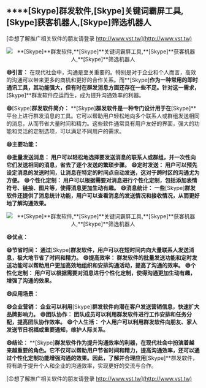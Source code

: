 ## ****[Skype]**群发软件,**[Skype]**关键词霸屏工具,**[Skype]**获客机器人,**[Skype]**筛选机器人**

[😍想了解推广相关软件的朋友请登录 http://www.vst.tw](http://www.vst.tw)

 <center><img src="https://vst.tw/MP4/tuiguang/png/1.png" alt="**[Skype]**群发软件,**[Skype]**关键词霸屏工具,**[Skype]**获客机器人,**[Skype]**筛选机器人"></center>

**😄引言：**
在现代社会中，沟通是至关重要的。特别是对于企业和个人而言，高效的沟通可以带来更多的商机和更好的合作关系。而**[Skype]**作为一种常用的即时通讯工具，其功能强大，但有时在群发消息方面还存在一些不足。针对这一需求，**[Skype]**群发软件应运而生，成为提升沟通效率的利器。

**😄**[Skype]**群发软件简介：**
**[Skype]**群发软件是一种专门设计用于在**[Skype]**平台上进行群发消息的工具。它可以帮助用户轻松地向多个联系人或群组发送相同的消息，从而节省大量时间和精力。这些软件通常具有用户友好的界面，强大的功能和灵活的定制选项，可以满足不同用户的需求。

**😄主要功能：**

**😄批量发送消息： 用户可以轻松地选择要发送消息的联系人或群组，并一次性向它们发送相同的消息，省去了逐个发送的繁琐步骤。**
**😄定时发送： 用户可以预先设定消息的发送时间，让消息在特定的时间点自动发送，这对于跨时区的沟通尤为方便。**
**😄个性化定制： 用户可以根据需要对消息进行个性化定制，包括添加表情符号、链接、图片等，使得消息更加生动有趣。**
**😄消息统计： 一些**[Skype]**群发软件还提供了消息统计功能，用户可以查看消息的发送情况和接收情况，从而更好地了解沟通效果。**

 <center><img src="https://vst.tw/MP4/tuiguang/png/2.png" alt="**[Skype]**群发软件,**[Skype]**关键词霸屏工具,**[Skype]**获客机器人,**[Skype]**筛选机器人"></center>

**😄优点：**

**😄节省时间： 通过**[Skype]**群发软件，用户可以在短时间内向大量联系人发送消息，极大地节省了时间和精力。**
**😄提高效率： 群发软件的批量发送功能和定时发送功能可以帮助用户更加高效地组织和安排沟通活动，提高了沟通的效率。**
**😄个性化定制： 用户可以根据需要对消息进行个性化定制，使得沟通更加生动有趣，增强了沟通的效果。**

**😄应用场景：**

**😄企业营销： 企业可以利用**[Skype]**群发软件向潜在客户发送营销信息，快速扩大品牌影响力。**
**😄团队协作： 团队成员可以利用群发软件进行工作安排和任务分配，提高团队协作效率。**
**😄个人生活： 个人用户可以利用群发软件向朋友、家人发送节日祝福或重要通知，维护人际关系。**

**😄结论：**
**[Skype]**群发软件作为提升沟通效率的利器，在现代社会中扮演着越来越重要的角色。它不仅可以帮助用户节省时间和精力，提高沟通效率，还可以通过个性化定制功能增强沟通的效果。因此，了解并合理应用**[Skype]**群发软件，将有助于提升个人和企业的沟通效率，实现更好的交流与合作。

[😍想了解推广相关软件的朋友请登录 http://www.vst.tw](http://www.vst.tw)



